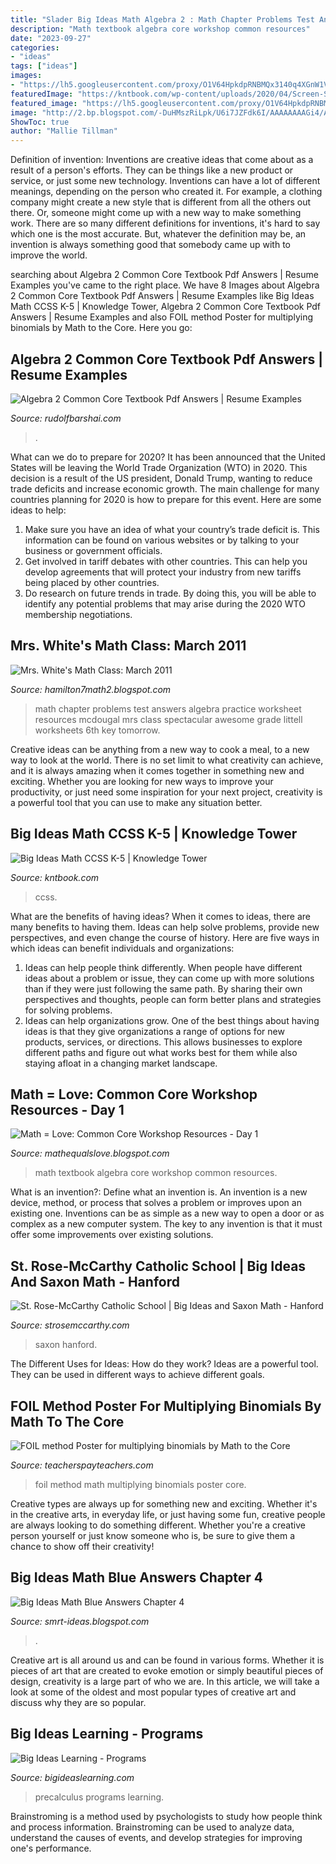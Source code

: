 ```yaml
---
title: "Slader Big Ideas Math Algebra 2 : Math Chapter Problems Test Answers Algebra Practice Worksheet Resources Mcdougal Mrs Class Spectacular Awesome Grade Littell Worksheets 6th Key Tomorrow"
description: "Math textbook algebra core workshop common resources"
date: "2023-09-27"
categories:
- "ideas"
tags: ["ideas"]
images:
- "https://lh5.googleusercontent.com/proxy/O1V64HpkdpRNBMQx3140q4XGnW1V8US8om9hqf7R8HKzLhkm-hv4J8vVSyH7osIPzFb0Hz7ae8hX5AekvPXQF4LUCuKdjSbEaFSKAxBcUrzOtsXkR7Ytow=w1200-h630-p-k-no-nu"
featuredImage: "https://kntbook.com/wp-content/uploads/2020/04/Screen-Shot-2020-04-06-at-2.47.25-PM.png"
featured_image: "https://lh5.googleusercontent.com/proxy/O1V64HpkdpRNBMQx3140q4XGnW1V8US8om9hqf7R8HKzLhkm-hv4J8vVSyH7osIPzFb0Hz7ae8hX5AekvPXQF4LUCuKdjSbEaFSKAxBcUrzOtsXkR7Ytow=w1200-h630-p-k-no-nu"
image: "http://2.bp.blogspot.com/-DuHMszRiLpk/U6i7JZFdk6I/AAAAAAAAGi4/AtitiUc1EmA/s1600/SAM_3540.JPG"
ShowToc: true
author: "Mallie Tillman"
---
```



Definition of invention:
Inventions are creative ideas that come about as a result of a person's efforts. They can be things like a new product or service, or just some new technology. Inventions can have a lot of different meanings, depending on the person who created it. For example, a clothing company might create a new style that is different from all the others out there. Or, someone might come up with a new way to make something work. There are so many different definitions for inventions, it's hard to say which one is the most accurate. But, whatever the definition may be, an invention is always something good that somebody came up with to improve the world.

	

		
searching about Algebra 2 Common Core Textbook Pdf Answers | Resume Examples you've came to the right place. We have 8 Images about Algebra 2 Common Core Textbook Pdf Answers | Resume Examples like Big Ideas Math CCSS K-5 | Knowledge Tower, Algebra 2 Common Core Textbook Pdf Answers | Resume Examples and also FOIL method Poster for multiplying binomials by Math to the Core. Here you go:
		
    
## Algebra 2 Common Core Textbook Pdf Answers | Resume Examples

<img loading=lazy src="https://www.rudolfbarshai.com/wp-content/uploads/2020/09/algebra-2-common-core-textbook-pdf.jpg" onerror="this.onerror=null;this.src='https://tse4.mm.bing.net/th?id=OIP.mx8MlRjH4oFupzrQkUVTUgHaJI&amp;pid=15.1';" alt="Algebra 2 Common Core Textbook Pdf Answers | Resume Examples">

_Source: rudolfbarshai.com_

>. 

	

What can we do to prepare for 2020?
It has been announced that the United States will be leaving the World Trade Organization (WTO) in 2020. This decision is a result of the US president, Donald Trump, wanting to reduce trade deficits and increase economic growth. The main challenge for many countries planning for 2020 is how to prepare for this event. Here are some ideas to help: 
1. Make sure you have an idea of what your country’s trade deficit is. This information can be found on various websites or by talking to your business or government officials. 
2. Get involved in tariff debates with other countries. This can help you develop agreements that will protect your industry from new tariffs being placed by other countries. 
3. Do research on future trends in trade. By doing this, you will be able to identify any potential problems that may arise during the 2020 WTO membership negotiations.

    
## Mrs. White&#039;s Math Class: March 2011

<img loading=lazy src="https://lh6.googleusercontent.com/-36zxmZVCCT8/TW1XSDVsV4I/AAAAAAAAADI/fhXVyKfmg2Q/s1600/Chapter+3+Practice+Test+B+pg1.jpg" onerror="this.onerror=null;this.src='https://tse3.mm.bing.net/th?id=OIP.iAdQfciqRs7uaWfHIkhaUAHaJx&amp;pid=15.1';" alt="Mrs. White&#039;s Math Class: March 2011">

_Source: hamilton7math2.blogspot.com_

>math chapter problems test answers algebra practice worksheet resources mcdougal mrs class spectacular awesome grade littell worksheets 6th key tomorrow. 

	

Creative ideas can be anything from a new way to cook a meal, to a new way to look at the world. There is no set limit to what creativity can achieve, and it is always amazing when it comes together in something new and exciting. Whether you are looking for new ways to improve your productivity, or just need some inspiration for your next project, creativity is a powerful tool that you can use to make any situation better.

    
## Big Ideas Math CCSS K-5 | Knowledge Tower

<img loading=lazy src="https://kntbook.com/wp-content/uploads/2020/04/Screen-Shot-2020-04-06-at-2.47.25-PM.png" onerror="this.onerror=null;this.src='https://tse1.mm.bing.net/th?id=OIP.Fx8nzwRYXo26XfbsL_fh2wHaJm&amp;pid=15.1';" alt="Big Ideas Math CCSS K-5 | Knowledge Tower">

_Source: kntbook.com_

>ccss. 

	

What are the benefits of having ideas?
When it comes to ideas, there are many benefits to having them. Ideas can help solve problems, provide new perspectives, and even change the course of history. Here are five ways in which ideas can benefit individuals and organizations: 
1. Ideas can help people think differently. When people have different ideas about a problem or issue, they can come up with more solutions than if they were just following the same path. By sharing their own perspectives and thoughts, people can form better plans and strategies for solving problems. 
2. Ideas can help organizations grow. One of the best things about having ideas is that they give organizations a range of options for new products, services, or directions. This allows businesses to explore different paths and figure out what works best for them while also staying afloat in a changing market landscape. 

    
## Math = Love: Common Core Workshop Resources - Day 1

<img loading=lazy src="http://2.bp.blogspot.com/-DuHMszRiLpk/U6i7JZFdk6I/AAAAAAAAGi4/AtitiUc1EmA/s1600/SAM_3540.JPG" onerror="this.onerror=null;this.src='https://tse4.mm.bing.net/th?id=OIP.YPC2yhihad5hXpR7P6l0GAHaJ4&amp;pid=15.1';" alt="Math = Love: Common Core Workshop Resources - Day 1">

_Source: mathequalslove.blogspot.com_

>math textbook algebra core workshop common resources. 

	

What is an invention?: Define what an invention is.
An invention is a new device, method, or process that solves a problem or improves upon an existing one. Inventions can be as simple as a new way to open a door or as complex as a new computer system. The key to any invention is that it must offer some improvements over existing solutions.

    
## St. Rose-McCarthy Catholic School | Big Ideas And Saxon Math - Hanford

<img loading=lazy src="https://nebula.wsimg.com/4dc0aa4da984aad6634a6a3c182f5be8?AccessKeyId=7791CE5ABDB730D97667&amp;disposition=0&amp;alloworigin=1" onerror="this.onerror=null;this.src='https://tse3.mm.bing.net/th?id=OIP.8BIZ--qoK9P2vetCK-Yq-wHaEX&amp;pid=15.1';" alt="St. Rose-McCarthy Catholic School | Big Ideas and Saxon Math - Hanford">

_Source: strosemccarthy.com_

>saxon hanford. 

	

The Different Uses for Ideas: How do they work?
Ideas are a powerful tool. They can be used in different ways to achieve different goals.

    
## FOIL Method Poster For Multiplying Binomials By Math To The Core

<img loading=lazy src="https://ecdn.teacherspayteachers.com/thumbitem/FOIL-method-Poster-for-multiplying-binomials-1456790665/original-647020-2.jpg" onerror="this.onerror=null;this.src='https://tse4.mm.bing.net/th?id=OIP.AuRfCIoG5LD7VZxamW5PsgAAAA&amp;pid=15.1';" alt="FOIL method Poster for multiplying binomials by Math to the Core">

_Source: teacherspayteachers.com_

>foil method math multiplying binomials poster core. 

	

Creative types are always up for something new and exciting. Whether it's in the creative arts, in everyday life, or just having some fun, creative people are always looking to do something different. Whether you're a creative person yourself or just know someone who is, be sure to give them a chance to show off their creativity!

    
## Big Ideas Math Blue Answers Chapter 4

<img loading=lazy src="https://lh5.googleusercontent.com/proxy/O1V64HpkdpRNBMQx3140q4XGnW1V8US8om9hqf7R8HKzLhkm-hv4J8vVSyH7osIPzFb0Hz7ae8hX5AekvPXQF4LUCuKdjSbEaFSKAxBcUrzOtsXkR7Ytow=w1200-h630-p-k-no-nu" onerror="this.onerror=null;this.src='https://tse4.mm.bing.net/th?id=OIP.B6VIJ1NY-N8uPvTuG6ixOQHaIm&amp;pid=15.1';" alt="Big Ideas Math Blue Answers Chapter 4">

_Source: smrt-ideas.blogspot.com_

>. 

	

Creative art is all around us and can be found in various forms. Whether it is pieces of art that are created to evoke emotion or simply beautiful pieces of design, creativity is a large part of who we are. In this article, we will take a look at some of the oldest and most popular types of creative art and discuss why they are so popular.

    
## Big Ideas Learning - Programs

<img loading=lazy src="http://www.mathgraphs.com/images/book_covers/precalc10e.jpg" onerror="this.onerror=null;this.src='https://tse3.mm.bing.net/th?id=OIP.qfc4BdwD2Vf_y5LSSznplwHaJ7&amp;pid=15.1';" alt="Big Ideas Learning - Programs">

_Source: bigideaslearning.com_

>precalculus programs learning. 

	

Brainstroming is a method used by psychologists to study how people think and process information. Brainstroming can be used to analyze data, understand the causes of events, and develop strategies for improving one's performance.

